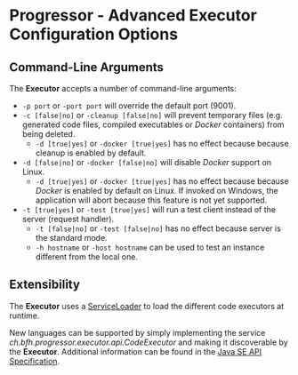 # Progressor - Advanced Executor Configuration Options

## Command-Line Arguments

The **Executor** accepts a number of command-line arguments:

* `-p port` or `-port port` will override the default port (9001).
* `-c [false|no]` or `-cleanup [false|no]` will prevent temporary files (e.g. generated code files, compiled executables or *Docker* containers) from being deleted.
  * `-d [true|yes]` or `-docker [true|yes]` has no effect because because cleanup is enabled by default.
* `-d [false|no]` or `-docker [false|no]` will disable *Docker* support on Linux.
  * `-d [true|yes]` or `-docker [true|yes]` has no effect because because *Docker* is enabled by default on Linux.
    If invoked on Windows, the application will abort because this feature is not yet supported.
* `-t [true|yes]` or `-test [true|yes]` will run a test client instead of the server (request handler).
  * `-t [false|no]` or `-test [false|no]` has no effect because server is the standard mode.
  * `-h hostname` or `-host hostname` can be used to test an instance different from the local one.

## Extensibility

The **Executor** uses a [ServiceLoader](http://docs.oracle.com/javase/8/docs/api/java/util/ServiceLoader.html) to load the different code executors at runtime.

New languages can be supported by simply implementing the service *ch.bfh.progressor.executor.api.CodeExecutor* and making it discoverable by the **Executor**.
Additional information can be found in the [Java SE API Specification](http://docs.oracle.com/javase/8/docs/api/java/util/ServiceLoader.html).

